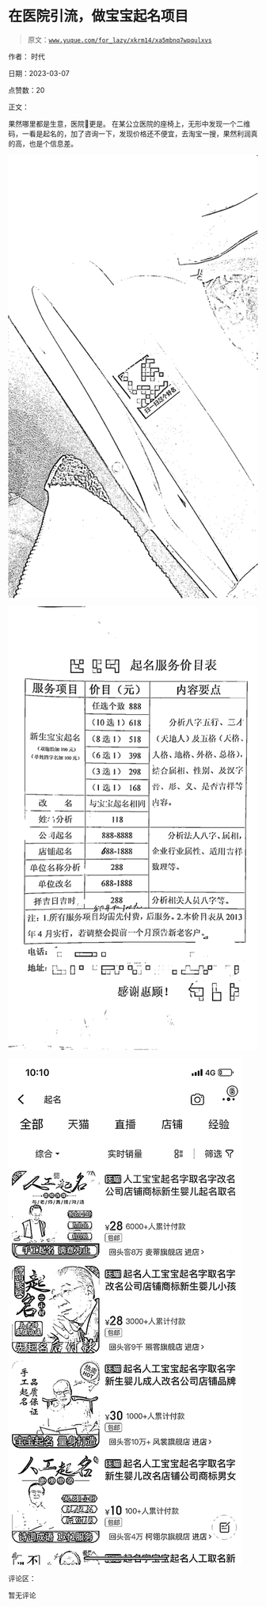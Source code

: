 # 在医院引流，做宝宝起名项目

> 原文：[`www.yuque.com/for_lazy/xkrm14/xa5mbnq7wpqulxvs`](https://www.yuque.com/for_lazy/xkrm14/xa5mbnq7wpqulxvs)

作者： 时代 

日期：2023-03-07 

点赞数：20 

正文： 

果然哪里都是生意，医院🏥更是。 在某公立医院的座椅上，无形中发现一个二维码，一看是起名的，加了咨询一下，发现价格还不便宜，去淘宝一搜，果然利润真的高，也是个信息差。 

![](img/4f812f21932245780a11c0b73301f07a.png)  

![](img/35587308f25c45ecfc85c6b24fac859d.png)  

![](img/252432065ae084ba49fbdb5139a35ab7.png)  

评论区： 

暂无评论 

